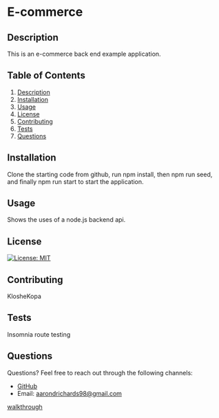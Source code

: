 # E-commerce 

## Description
This is an e-commerce back end example application. 
        
## Table of Contents
1. [Description](#description)
2. [Installation](#installation)
3. [Usage](#usage)
4. [License](#license)
5. [Contributing](#contributing)
6. [Tests](#tests)
7. [Questions](#questions)
        
## Installation
Clone the starting code from github, run npm install, then npm run seed, and finally npm run start to start the application.
        
## Usage
Shows the uses of a node.js backend api.
        
## License
[![License: MIT](https://img.shields.io/badge/License-MIT-yellow.svg)](https://opensource.org/licenses/MIT)
        
## Contributing
KlosheKopa
        
## Tests
Insomnia route testing
        
## Questions
Questions? Feel free to reach out through the following channels:

- [GitHub](https://github.com/KlosheKopa)
- Email: aarondrichards98@gmail.com



[walkthrough](https://drive.google.com/file/d/12UoNMpGSMjDDuXOUC5CTxopNr-otPV1H/view)